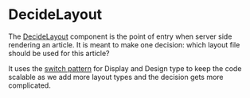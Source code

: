 # DecideLayout

The [DecideLayout](/src/web/layouts/DecideLayout.tsx) component is the point of entry when server side rendering an article. It is meant to make one decision: which layout file should be used for this article?

It uses the [switch pattern](switch-on-display-design.md) for Display and Design type to keep the code scalable as we add more layout types and the decision gets more complicated.
